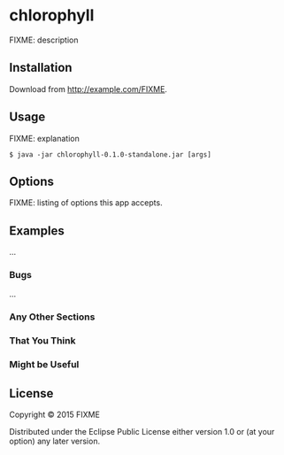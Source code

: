 # chlorophyll

FIXME: description

## Installation

Download from http://example.com/FIXME.

## Usage

FIXME: explanation

    $ java -jar chlorophyll-0.1.0-standalone.jar [args]

## Options

FIXME: listing of options this app accepts.

## Examples

...

### Bugs

...

### Any Other Sections
### That You Think
### Might be Useful

## License

Copyright © 2015 FIXME

Distributed under the Eclipse Public License either version 1.0 or (at
your option) any later version.

